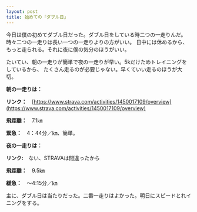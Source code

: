 ```yaml
---
layout: post
title: 始めての「ダブル日」
---
```


今日は僕の初めてダブル日だった。ダブル日をしている時二つの一走りんだ。時々二つの一走りは長い一つの一走りよりの方がいい。
日中には休めるから、もっと走られる。それに夜に僕の気分のほうがいい。

たいてい、朝の一走りが簡単で夜の一走りが早い。5kだけためトレイニングをしているから、
たくさん走るのが必要じゃない。早くていい走るのほうが大切。

**朝の一走りは：**

**リンク：**　[https://www.strava.com/activities/1450017109/overview](https://www.strava.com/activities/1450017109/overview)

**飛距離：**　7.1㎞

**緊急：**　4：44分／㎞、簡単。


**夜の一走りは：**

**リンク:**　ない、STRAVAは間違ったから

**飛距離：**　9.5㎞

**緩急：**　～4:15分／㎞

主に、ダブル日は当たりだった。二番一走りはよかった。明日にスピードとれイニングをする。
